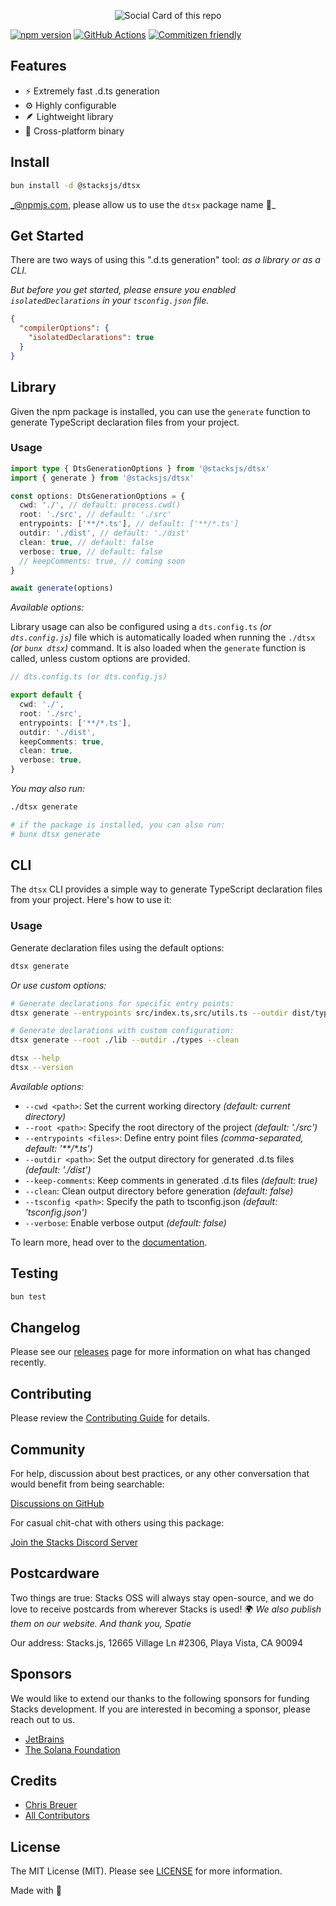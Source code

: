 <p align="center"><img src="https://github.com/stacksjs/dtsx/blob/main/.github/art/cover.png?raw=true" alt="Social Card of this repo"></p>

[![npm version][npm-version-src]][npm-version-href]
[![GitHub Actions][github-actions-src]][github-actions-href]
[![Commitizen friendly](https://img.shields.io/badge/commitizen-friendly-brightgreen.svg)](http://commitizen.github.io/cz-cli/)
<!-- [![npm downloads][npm-downloads-src]][npm-downloads-href] -->
<!-- [![Codecov][codecov-src]][codecov-href] -->

## Features

- ⚡ Extremely fast .d.ts generation
- ⚙️ Highly configurable
- 🪶 Lightweight library
- 🤖 Cross-platform binary

## Install

```bash
bun install -d @stacksjs/dtsx
```

_@npmjs.com, please allow us to use the `dtsx` package name 🙏_

<!-- _Alternatively, you can install:_

```bash
brew install dtsx # wip
pkgx install dtsx # wip
``` -->

## Get Started

There are two ways of using this ".d.ts generation" tool: _as a library or as a CLI._

_But before you get started, please ensure you enabled `isolatedDeclarations` in your `tsconfig.json` file._

```json
{
  "compilerOptions": {
    "isolatedDeclarations": true
  }
}
```

## Library

Given the npm package is installed, you can use the `generate` function to generate TypeScript declaration files from your project.

### Usage

```ts
import type { DtsGenerationOptions } from '@stacksjs/dtsx'
import { generate } from '@stacksjs/dtsx'

const options: DtsGenerationOptions = {
  cwd: './', // default: process.cwd()
  root: './src', // default: './src'
  entrypoints: ['**/*.ts'], // default: ['**/*.ts']
  outdir: './dist', // default: './dist'
  clean: true, // default: false
  verbose: true, // default: false
  // keepComments: true, // coming soon
}

await generate(options)
```

_Available options:_

Library usage can also be configured using a `dts.config.ts` _(or `dts.config.js`)_ file which is automatically loaded when running the `./dtsx` _(or `bunx dtsx`)_ command. It is also loaded when the `generate` function is called, unless custom options are provided.

```ts
// dts.config.ts (or dts.config.js)

export default {
  cwd: './',
  root: './src',
  entrypoints: ['**/*.ts'],
  outdir: './dist',
  keepComments: true,
  clean: true,
  verbose: true,
}
```

_You may also run:_

```bash
./dtsx generate

# if the package is installed, you can also run:
# bunx dtsx generate
```

## CLI

The `dtsx` CLI provides a simple way to generate TypeScript declaration files from your project. Here's how to use it:

### Usage

Generate declaration files using the default options:

```bash
dtsx generate
```

_Or use custom options:_

```bash
# Generate declarations for specific entry points:
dtsx generate --entrypoints src/index.ts,src/utils.ts --outdir dist/types

# Generate declarations with custom configuration:
dtsx generate --root ./lib --outdir ./types --clean

dtsx --help
dtsx --version
```

_Available options:_

- `--cwd <path>`: Set the current working directory _(default: current directory)_
- `--root <path>`: Specify the root directory of the project _(default: './src')_
- `--entrypoints <files>`: Define entry point files _(comma-separated, default: '**/*.ts')_
- `--outdir <path>`: Set the output directory for generated .d.ts files _(default: './dist')_
- `--keep-comments`: Keep comments in generated .d.ts files _(default: true)_
- `--clean`: Clean output directory before generation _(default: false)_
- `--tsconfig <path>`: Specify the path to tsconfig.json _(default: 'tsconfig.json')_
- `--verbose`: Enable verbose output _(default: false)_

To learn more, head over to the [documentation](https://dtsx.stacksjs.org/).

## Testing

```bash
bun test
```

## Changelog

Please see our [releases](https://github.com/stacksjs/stacks/releases) page for more information on what has changed recently.

## Contributing

Please review the [Contributing Guide](https://github.com/stacksjs/contributing) for details.

## Community

For help, discussion about best practices, or any other conversation that would benefit from being searchable:

[Discussions on GitHub](https://github.com/stacksjs/stacks/discussions)

For casual chit-chat with others using this package:

[Join the Stacks Discord Server](https://discord.gg/stacksjs)

## Postcardware

Two things are true: Stacks OSS will always stay open-source, and we do love to receive postcards from wherever Stacks is used! 🌍 _We also publish them on our website. And thank you, Spatie_

Our address: Stacks.js, 12665 Village Ln #2306, Playa Vista, CA 90094

## Sponsors

We would like to extend our thanks to the following sponsors for funding Stacks development. If you are interested in becoming a sponsor, please reach out to us.

- [JetBrains](https://www.jetbrains.com/)
- [The Solana Foundation](https://solana.com/)

## Credits

- [Chris Breuer](https://github.com/chrisbbreuer)
- [All Contributors](../../contributors)

## License

The MIT License (MIT). Please see [LICENSE](https://github.com/stacksjs/dtsx/tree/main/LICENSE.md) for more information.

Made with 💙

<!-- Badges -->
[npm-version-src]: https://img.shields.io/npm/v/@stacksjs/dtsx?style=flat-square
[npm-version-href]: https://npmjs.com/package/@stacksjs/dtsx
[github-actions-src]: https://img.shields.io/github/actions/workflow/status/stacksjs/dtsx/ci.yml?style=flat-square&branch=main
[github-actions-href]: https://github.com/stacksjs/dtsx/actions?query=workflow%3Aci

<!-- [codecov-src]: https://img.shields.io/codecov/c/gh/stacksjs/dtsx/main?style=flat-square
[codecov-href]: https://codecov.io/gh/stacksjs/dtsx -->
